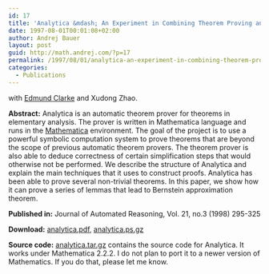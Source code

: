 ```yaml
---
id: 17
title: 'Analytica &mdash; An Experiment in Combining Theorem Proving and Symbolic Computation'
date: 1997-08-01T00:01:08+02:00
author: Andrej Bauer
layout: post
guid: http://math.andrej.com/?p=17
permalink: /1997/08/01/analytica-an-experiment-in-combining-theorem-proving-and-symbolic-computation/
categories:
  - Publications
---
```

with [Edmund Clarke](http://www.cs.cmu.edu/~emc/) and Xudong Zhao. 

**Abstract:** Analytica is an automatic theorem prover for theorems in elementary analysis. The prover is written in Mathematica language and runs in the [Mathematica](http://www.wolfram.com/) environment. The goal of the project is to use a powerful symbolic computation system to prove theorems that are beyond the scope of previous automatic theorem provers. The theorem prover is also able to deduce correctness of certain simplification steps that would otherwise not be performed. We describe the structure of Analytica and explain the main techniques that it uses to construct proofs. Analytica has been able to prove several non-trivial theorems. In this paper, we show how it can prove a series of lemmas that lead to Bernstein approximation theorem. 

**Published in:** Journal of Automated Reasoning, Vol. 21, no.3 (1998) 295-325 

**Download:** [analytica.pdf](/asset/data/analytica.pdf "Analytica - An Experiment in Combining Theorem Proving and Symbolic Computation"), [analytica.ps.gz](/asset/data/analytica.ps.gz "Analytica - An Experiment in Combining Theorem Proving and Symbolic Computation") 

**Source code:** [analytica.tar.gz](/asset/data/analytica.tar.gz "Analytica theorem prover") contains the source code for Analytica. It works under Mathematica 2.2.2. I do not plan to port it to a newer version of Mathematics. If you do that, please let me know.
